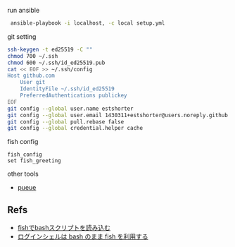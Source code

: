 run ansible
``` sh
 ansible-playbook -i localhost, -c local setup.yml
```

git setting
``` bash
ssh-keygen -t ed25519 -C ""
chmod 700 ~/.ssh
chmod 600 ~/.ssh/id_ed25519.pub 
cat << EOF >> ~/.ssh/config
Host github.com
    User git
    IdentityFile ~/.ssh/id_ed25519
    PreferredAuthentications publickey
EOF
git config --global user.name estshorter
git config --global user.email 1430311+estshorter@users.noreply.github.com
git config --global pull.rebase false
git config --global credential.helper cache
```

fish config

``` fish
fish_config 
set fish_greeting
```

other tools
- [pueue](https://github.com/Nukesor/pueue)

## Refs
- [fishでbashスクリプトを読み込む](https://qiita.com/eduidl/items/dc2f29cac7232a9a97d8)
- [ログインシェルは bash のまま fish を利用する](https://qiita.com/tak-onda/items/a90b63d9618d6b15c18c)
